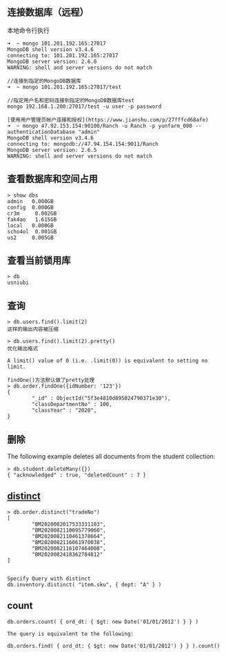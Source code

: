 ## 连接数据库（远程）
本地命令行执行
```
➜  ~ mongo 101.201.192.165:27017
MongoDB shell version v3.4.6
connecting to: 101.201.192.165:27017
MongoDB server version: 2.6.0
WARNING: shell and server versions do not match

//连接到指定的MongoDB数据库
➜  ~ mongo 101.201.192.165:27017/test

//指定用户名和密码连接到指定的MongoDB数据库test
mongo 192.168.1.200:27017/test -u user -p password

[使用用户管理员帐户连接和授权](https://www.jianshu.com/p/27fffcd68afe)
➜  ~ mongo 47.92.153.154:90100/Ranch -u Ranch -p yunfarm_000 --authenticationDatabase "admin"
MongoDB shell version v3.4.6
connecting to: mongodb://47.94.154.154:9011/Ranch
MongoDB server version: 2.6.5
WARNING: shell and server versions do not match
```


## 查看数据库和空间占用
```
> show dbs
admin   0.000GB
config  0.000GB
cr3m     0.002GB
fak4ao   1.615GB
local   0.000GB
scho4ol  0.001GB
us2     0.005GB
```

## 查看当前锁用库
```
> db
usniubi
```

## 查询
```
> db.users.find().limit(2)
这样的输出内容被压缩

> db.users.find().limit(2).pretty()
优化输出格式

A limit() value of 0 (i.e. .limit(0)) is equivalent to setting no limit. 

findOne()方法默认做了pretty处理
> db.order.findOne({idNumber: '123'})
{
        "_id" : ObjectId("5f3e4810d895024790371e30"),
        "classDepartmentNo" : 100,
        "classYear" : "2020",
}
```

## 删除
The following example deletes all documents from the student collection:
```
> db.student.deleteMany({})
{ "acknowledged" : true, "deletedCount" : 7 }
```

## [distinct](https://docs.mongodb.com/manual/reference/method/db.collection.distinct/#db.collection.distinct)
```
> db.order.distinct("tradeNo")
[
        "BM2020082017533331103",
        "BM2020082110095779060",
        "BM2020082110461378664",
        "BM2020082116061970038",
        "BM2020082116107464008",
        "BM2020082418362784812"
]


Specify Query with distinct
db.inventory.distinct( "item.sku", { dept: "A" } )
```

## count
```
db.orders.count( { ord_dt: { $gt: new Date('01/01/2012') } } )

The query is equivalent to the following:

db.orders.find( { ord_dt: { $gt: new Date('01/01/2012') } } ).count()
```